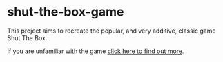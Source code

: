 # shut-the-box-game

This project aims to recreate the popular, and very additive, classic game Shut The Box. 

If you are unfamiliar with the game [click here to find out more](https://en.wikipedia.org/wiki/Shut_the_box).

